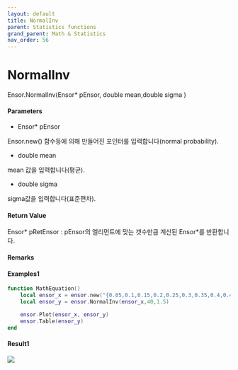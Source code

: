 ```yaml
---
layout: default
title: NormalInv
parent: Statistics functions
grand_parent: Math & Statistics
nav_order: 56
---
```


# NormalInv

Ensor.NormalInv\(Ensor\* pEnsor, double mean,double sigma \)

#### Parameters

* Ensor\* pEnsor

Ensor.new\(\) 함수등에 의해 만들어진 포인터를 입력합니다\(normal probability\).

* double mean

mean 값을 입력합니다\(평균\).

* double sigma

sigma값을 입력합니다\(표준편차\).

#### Return Value

Ensor\* pRetEnsor : pEnsor의 엘리먼트에 맞는 갯수만큼 계산된 Ensor\*를 반환합니다.

#### Remarks



#### Examples1

```lua
function MathEquation()
 	local ensor_x = ensor.new("{0.05,0.1,0.15,0.2,0.25,0.3,0.35,0.4,0.45,0.5,0.55,0.6,0.65,0.7,0.75,0.8,0.85,0.9,0.95}")
 	local ensor_y = ensor.NormalInv(ensor_x,40,1.5)

 	ensor.Plot(ensor_x, ensor_y)
 	ensor.Table(ensor_y)
end
```

#### Result1

![](/StatisticsAPI/NormalDistInvResult.png)

